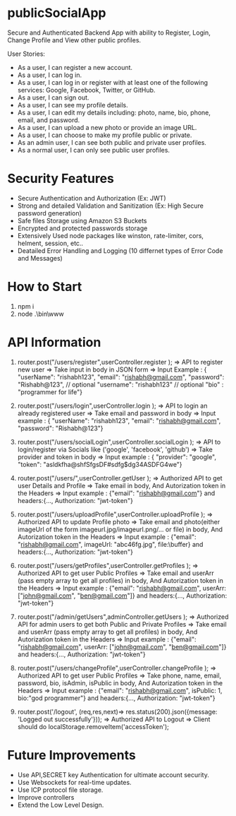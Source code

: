 # publicSocialApp
Secure and Authenticated Backend App with ability to Register, Login, Change Profile and View other public profiles.

User Stories:
* As a user, I can register a new account.
* As a user, I can log in.
* As a user, I can log in or register with at least one of the following services: Google, Facebook,
Twitter, or GitHub.
* As a user, I can sign out.
* As a user, I can see my profile details.
* As a user, I can edit my details including: photo, name, bio, phone, email, and password.
* As a user, I can upload a new photo or provide an image URL.
* As a user, I can choose to make my profile public or private.
* As an admin user, I can see both public and private user profiles.
* As a normal user, I can only see public user profiles.

# Security Features
* Secure Authentication and Authorization (Ex: JWT)
* Strong and detailed Validation and Sanitization (Ex: High Secure password generation)
* Safe files Storage using Amazon S3 Buckets
* Encrypted and protected passwords storage
* Extensively Used node packages like winston, rate-limiter, cors, helment, session, etc..
* Deatailed Error Handling and Logging (10 differnet types of Error Code and Messages)

# How to Start
1. npm i
2. node .\bin\www

# API Information
1. router.post("/users/register",userController.register ); => API to register new user => Take input in body in JSON form => Input Example : { "userName": "rishabh123", "email": "rishabh@gmail.com", "password": "Rishabh@123", // optional "username": "rishabh123" // optional "bio" : "programmer for life"}

2. router.post("/users/login",userController.login ); => API to login an already registered user => Take email and password in body => Input example : { "userName": "rishabh123", "email": "rishabh@gmail.com", "password": "Rishabh@123"}

3. router.post("/users/socialLogin",userController.socialLogin ); => API to login/register via Socials like ('google', 'facebook', 'github') => Take provider and token in body => Input example : { "provider": "google", "token": "asldkfha@shfSfgsDF#sdfg$dg34ASDFG4we"}

4. router.post("/users/",userController.getUser ); => Authorized API to get user Details and Profile => Take email in body, And Autorization token in the Headers => Input example : {"email": "rishabh@gmail.com"} and headers:{..., Authorization: "jwt-token"}

5. router.post("/users/uploadProfile",userController.uploadProfile ); => Authorized API to update Profile photo => Take email and photo(either imageUrl of the form imageurl.jpg/imageurl.png/... or file) in body, And Autorization token in the Headers => Input example : {"email": "rishabh@gmail.com", imageUrl: "abc46fg.jpg", file:\\buffer} and headers:{..., Authorization: "jwt-token"}

6. router.post("/users/getProfiles",userController.getProfiles ); => Authorized API to get user Public Profiles => Take email and userArr (pass empty array to get all profiles) in body, And Autorization token in the Headers => Input example : {"email": "rishabh@gmail.com", userArr: ["john@gmail.com", "ben@gmail.com"]} and headers:{..., Authorization: "jwt-token"}

7. router.post("/admin/getUsers",adminController.getUsers ); => Authorized API for admin users to get both Public and Private Profiles => Take email and userArr (pass empty array to get all profiles) in body, And Autorization token in the Headers => Input example : {"email": "rishabh@gmail.com", userArr: ["john@gmail.com", "ben@gmail.com"]} and headers:{..., Authorization: "jwt-token"}

6. router.post("/users/changeProfile",userController.changeProfile ); => Authorized API to get user Public Profiles => Take  phone, name, email, password, bio, isAdmin, isPublic in body, And Autorization token in the Headers => Input example : {"email": "rishabh@gmail.com", isPublic: 1, bio:"god programmer"} and headers:{..., Authorization: "jwt-token"}

7. router.post('/logout', (req,res,next)=> res.status(200).json({message: 'Logged out successfully'})); => Authorized API to Logout => Client should do localStorage.removeItem('accessToken'); 


# Future Improvements
* Use API,SECRET key Authentication for ultimate account security.
* Use Websockets for real-time updates.
* Use ICP protocol file storage.
* Improve controllers
* Extend the Low Level Design.
